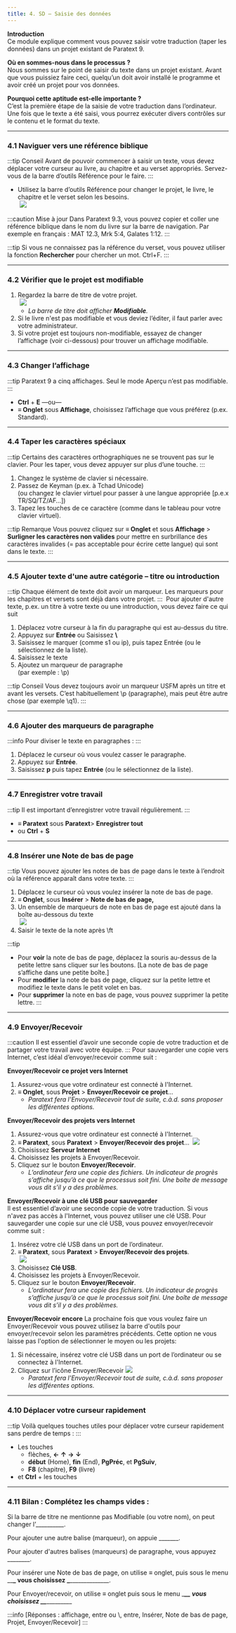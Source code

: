 ```yaml
---
title: 4. SD – Saisie des données
---
```

**Introduction**  
Ce module explique comment vous pouvez saisir votre traduction (taper les données) dans un projet existant de Paratext 9.

**Où en sommes-nous dans le processus ?**  
Nous sommes sur le point de saisir du texte dans un projet existant. Avant que vous puissiez faire ceci, quelqu’un doit avoir installé le programme et avoir créé un projet pour vos données.

**Pourquoi cette aptitude est-elle importante ?**  
C’est la première étape de la saisie de votre traduction dans l’ordinateur. Une fois que le texte a été saisi, vous pourrez exécuter divers contrôles sur le contenu et le format du texte.


----
### 4.1 Naviguer vers une référence biblique
:::tip Conseil
Avant de pouvoir commencer à saisir un texte, vous devez déplacer votre curseur au livre, au chapitre et au verset appropriés. Servez-vous de la barre d’outils Référence pour le faire.
:::
-  Utilisez la barre d’outils Référence pour changer le projet, le livre, le chapitre et le verset selon les besoins.  
    ![](../media/e6a2eade32ae08b8c14d16d1520b306d.png)

:::caution Mise à jour
Dans Paratext 9.3, vous pouvez copier et coller une référence biblique dans le nom du livre sur la barre de navigation. Par exemple en français : MAT 12.3, Mrk 5:4, Galates 1:12. 
:::


:::tip
Si vous ne connaissez pas la référence du verset, vous pouvez utiliser la fonction **Rechercher** pour chercher un mot. Ctrl+F.
:::


----
### 4.2 Vérifier que le projet est modifiable

1.  Regardez la barre de titre de votre projet.  
    ![](../media/6e84d9126774350678147317a1c4c20e.png)  
     -   *La barre de titre doit afficher **Modifiable**.*
1.  Si le livre n'est pas modifiable et vous deviez l’éditer, il faut parler avec votre administrateur.
1.  Si votre projet est toujours non-modifiable, essayez de changer l’affichage (voir ci-dessous) pour trouver un affichage modifiable.


----
### 4.3 Changer l’affichage

:::tip
Paratext 9 a cinq affichages. Seul le mode Aperçu n’est pas modifiable.
:::

-  **Ctrl** + **E** —ou—
-  **≡ Onglet** sous **Affichage**, choisissez l’affichage que vous préférez (p.ex. Standard).


----
### 4.4 Taper les caractères spéciaux

:::tip
Certains des caractères orthographiques ne se trouvent pas sur le clavier. Pour les taper, vous devez appuyer sur plus d’une touche.
:::

1.  Changez le système de clavier si nécessaire.
1.  Passez de Keyman (p.ex. à Tchad Unicode)  
    (ou changez le clavier virtuel pour passer à une langue appropriée [p.e.x TR/SQ/TZ/AF…])
1.  Tapez les touches de ce caractère (comme dans le tableau pour votre clavier virtuel).

:::tip Remarque
Vous pouvez cliquez sur **≡ Onglet** et sous **Affichage** \> **Surligner les caractères non valides** pour mettre en surbrillance des caractères invalides (= pas acceptable pour écrire cette langue) qui sont dans le texte.
:::

----
### 4.5 Ajouter texte d'une autre catégorie – titre ou introduction

:::tip
Chaque élément de texte doit avoir un marqueur. Les marqueurs pour les chapitres et versets sont déjà dans votre projet. 
::: 
Pour ajouter d'autre texte, p.ex. un titre à votre texte ou une introduction, vous devez faire ce qui suit

1.  Déplacez votre curseur à la fin du paragraphe qui est au-dessus du titre.
1.  Appuyez sur **Entrée** ou Saisissez **\\**
1.  Saisissez le marquer (comme s1 ou ip), puis tapez Entrée (ou le sélectionnez de la liste).
1.  Saisissez le texte
1.  Ajoutez un marqueur de paragraphe  
    (par exemple : \\p)

:::tip Conseil
Vous devez toujours avoir un marqueur USFM après un titre et avant les versets. C’est habituellement \\p (paragraphe), mais peut être autre chose (par exemple \\q1).
:::

----
### 4.6 Ajouter des marqueurs de paragraphe

:::info
Pour diviser le texte en paragraphes : 
:::

1.  Déplacez le curseur où vous voulez casser le paragraphe.
1.  Appuyez sur **Entrée**.
1.  Saisissez **p** puis tapez **Entrée** (ou le sélectionnez de la liste).


----
### 4.7 Enregistrer votre travail

:::tip
Il est important d’enregistrer votre travail régulièrement.
:::

-  **≡ Paratext** sous **Paratext**\> **Enregistrer tout**
-  ou **Ctrl** + **S**


----
### 4.8 Insérer une Note de bas de page

:::tip
Vous pouvez ajouter les notes de bas de page dans le texte à l’endroit où la référence apparaît dans votre texte.
:::

1.  Déplacez le curseur où vous voulez insérer la note de bas de page.
1.  **≡ Onglet**, sous **Insérer** \> **Note de bas de page,**
1.  Un ensemble de marqueurs de note en bas de page est ajouté dans la boîte au-dessous du texte  
    ![](../media/2b33a4d17a03ff35921422daecbb4331.png)
1.  Saisir le texte de la note après \\ft

:::tip
- Pour **voir** la note de bas de page, déplacez la souris au-dessus de la petite lettre sans cliquer sur les boutons. [La note de bas de page s’affiche dans une petite boîte.]
- Pour **modifier** la note de bas de page, cliquez sur la petite lettre et modifiez le texte dans le petit volet en bas.
- Pour **supprimer** la note en bas de page, vous pouvez supprimer la petite lettre.
:::


----
### 4.9 Envoyer/Recevoir

:::caution
Il est essentiel d’avoir une seconde copie de votre traduction et de partager votre travail avec votre équipe. 
:::
Pour sauvegarder une copie vers Internet, c’est idéal d’envoyer/recevoir comme suit :

**Envoyer/Recevoir ce projet vers Internet**
1.  Assurez-vous que votre ordinateur est connecté à l'Internet.
1.  **≡ Onglet**, sous **Projet** \> **Envoyer/Recevoir ce projet**…  
     -  *Paratext fera l'Envoyer/Recevoir tout de suite, c.à.d. sans proposer les différentes options.*

**Envoyer/Recevoir des projets vers Internet**
1.  Assurez-vous que votre ordinateur est connecté à l'Internet.
1.  **≡ Paratext**, sous **Paratext** \> **Envoyer/Recevoir des projet**…
    ![](../media/973a4f53fef97a18fd80486e7be84a0e.png)
1.  Choisissez **Serveur Internet**
1.  Choisissez les projets à Envoyer/Recevoir.
1.  Cliquez sur le bouton **Envoyer/Recevoir**.  
     -  *L’ordinateur fera une copie des fichiers. Un indicateur de progrès s’affiche jusqu’à ce que le processus soit fini. Une boîte de message vous dit s’il y a des problèmes.*

**Envoyer/Recevoir à une clé USB pour sauvegarder**  
Il est essentiel d’avoir une seconde copie de votre traduction. Si vous n'avez pas accès à l'Internet, vous pouvez utiliser une clé USB. Pour sauvegarder une copie sur une clé USB, vous pouvez envoyer/recevoir comme suit :

1.  Insérez votre clé USB dans un port de l’ordinateur.
1.  **≡ Paratext**, sous **Paratext** \> **Envoyer/Recevoir des projets**.  
    ![](../media/92695806a3bb9483663cc3437720f21e.png)
1.  Choisissez **Clé USB**.
1.  Choisissez les projets à Envoyer/Recevoir.
1.  Cliquez sur le bouton **Envoyer/Recevoir**.  
     -  *L’ordinateur fera une copie des fichiers. Un indicateur de progrès s’affiche jusqu’à ce que le processus soit fini. Une boîte de message vous dit s’il y a des problèmes.*

**Envoyer/Recevoir encore**
La prochaine fois que vous voulez faire un Envoyer/Recevoir vous pouvez utilisez la barre d'outils pour envoyer/recevoir selon les paramètres précédents. Cette option ne vous laisse pas l'option de sélectionner le moyen ou les projets:

1.  Si nécessaire, insérez votre clé USB dans un port de l’ordinateur ou se connectez à l'Internet.
1.  Cliquez sur l’icône Envoyer/Recevoir ![](../media/1ef2ba0646b2eb0477c00f3ef38057f4.png)  
     -   *Paratext fera l'Envoyer/Recevoir tout de suite, c.à.d. sans proposer les différentes options.*


----
### 4.10 Déplacer votre curseur rapidement
:::tip
Voilà quelques touches utiles pour déplacer votre curseur rapidement sans perdre de temps :
:::
-  Les touches
   -  flèches, **←** **↑** **→** **↓**  
     -  **début** (Home), **fin** (End), **PgPréc**, et **PgSuiv**,  
     -  **F8** (chapitre), **F9** (livre)
-  et **Ctrl** + les touches



----
### 4.11 Bilan : Complétez les champs vides :

Si la barre de titre ne mentionne pas Modifiable (ou votre nom), on peut changer l’__________.

Pour ajouter une autre balise (marqueur), on appuie \_______.

Pour ajouter d'autres balises (marqueurs) de paragraphe, vous appuyez \________.

Pour insérer une Note de bas de page, on utilise ≡ onglet, puis sous le menu \_\_**\_ vous choisissez \_**\______________.

Pour Envoyer/recevoir, on utilise ≡ onglet puis sous le menu \____\_**\_ vous choisissez \_**\____________\_

:::info
[Réponses : affichage, entre ou \\, entre, Insérer, Note de bas de page, Projet, Envoyer/Recevoir]
:::